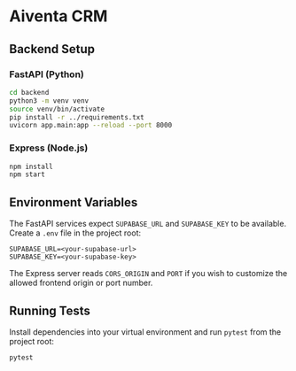 # Aiventa CRM

## Backend Setup

### FastAPI (Python)

```bash
cd backend
python3 -m venv venv
source venv/bin/activate
pip install -r ../requirements.txt
uvicorn app.main:app --reload --port 8000
```

### Express (Node.js)

```bash
npm install
npm start
```

## Environment Variables

The FastAPI services expect `SUPABASE_URL` and `SUPABASE_KEY` to be
available. Create a `.env` file in the project root:

```env
SUPABASE_URL=<your-supabase-url>
SUPABASE_KEY=<your-supabase-key>
```

The Express server reads `CORS_ORIGIN` and `PORT` if you wish to
customize the allowed frontend origin or port number.

## Running Tests

Install dependencies into your virtual environment and run `pytest` from the project root:

```bash
pytest
```
